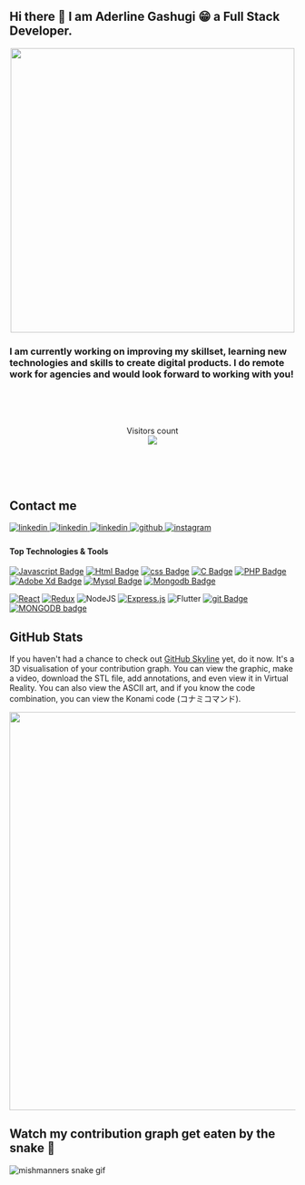 ## Hi there 👋 I am Aderline Gashugi 😁 a Full Stack Developer. 


<div align="center">
<img src="https://res.cloudinary.com/ddravaukf/image/upload/v1650289075/me_iszomr.gif" height="500" width="500"  align="center" />
</div>

### I am currently working on improving my skillset, learning new technologies and skills to create digital products. I do remote work for agencies and would look forward to working with you!  

<br><br><br>

<p align="center"> 
  Visitors count<br>
  <img src="https://profile-counter.glitch.me/Aderline490/count.svg" />
</p>

<br><br><br>

## Contact me

<a href="mailto:aderlinecarmella@gmail.com" target="_blank">
<img src=https://img.shields.io/badge/Gmail-D14836?style=for-the-badge&logo=gmail&logoColor=white alt=linkedin style="margin-bottom: 5px;" />
</a>
<a href="https://linkedin.com/in/gashugi-aderline-aa88971b3/" target="_blank">
<img src=https://img.shields.io/badge/LinkedIn-0077B5?style=for-the-badge&logo=linkedin&logoColor=white alt=linkedin style="margin-bottom: 5px;" />
</a>
</a>
<a href="https://twitter.com/AShughs" target="_blank">
<img src=https://img.shields.io/badge/Twitter-1DA1F2?style=for-the-badge&logo=twitter&logoColor=white alt=linkedin style="margin-bottom: 5px;" />
</a>
<a href="https://github.com/Aderline490" target="_blank">
<img src=https://img.shields.io/badge/GitHub-100000?style=for-the-badge&logo=github&logoColor=white alt=github style="margin-bottom: 5px;" />
</a>
<a href="https://instagram.com/___aderline/ target="_blank">
<img src=https://img.shields.io/badge/Instagram-E4405F?style=for-the-badge&logo=instagram&logoColor=white alt=instagram style="margin-bottom: 5px;" />
</a>


#### Top Technologies & Tools

[![Javascript Badge](https://img.shields.io/badge/-Javascript-F0DB4F?style=for-the-badge&labelColor=black&logo=javascript&logoColor=F0DB4F)](#)  [![Html Badge](https://img.shields.io/badge/html%20-%23E34F26.svg?&style=for-the-badge&labelColor=black&logo=html5&logoColor=white)](#)  [![css Badge](https://img.shields.io/badge/css%20-%231572B6.svg?&style=for-the-badge&labelColor=black&logo=css3&logoColor=white)](#)  [![C Badge](https://img.shields.io/badge/c-%2300599C.svg?style=for-the-badge&logo=c&logoColor=white)](#) [![PHP Badge](https://img.shields.io/badge/php-%23777BB4.svg?style=for-the-badge&logo=php&logoColor=white)](#)  [![Adobe Xd Badge](https://img.shields.io/badge/adobexd-%23FF26BE.svg?style=for-the-badge&logo=adobexd&logoColor=white)](#)  [![Mysql Badge](https://img.shields.io/badge/mysql-%2300f.svg?style=for-the-badge&logo=mysql&logoColor=white)](#)  [![Mongodb Badge](https://img.shields.io/badge/MongoDB-4EA94B?style=for-the-badge&logo=mongodb&logoColor=white)](#)

[![React](https://img.shields.io/badge/react-%2320232a.svg?style=for-the-badge&logo=react&logoColor=%2361DAFB)](#) [![Redux](https://img.shields.io/badge/redux-%23593d88.svg?style=for-the-badge&logo=redux&logoColor=white)](#) ![NodeJS](https://img.shields.io/badge/node.js-6DA55F?style=for-the-badge&logo=node.js&logoColor=white) [![Express.js](https://img.shields.io/badge/express.js-%23404d59.svg?style=for-the-badge&logo=express&logoColor=%2361DAFB)](#) ![Flutter](https://img.shields.io/badge/Flutter-%2302569B.svg?style=for-the-badge&logo=Flutter&logoColor=white) [![git Badge](https://img.shields.io/badge/git%20-%23F05032.svg?&style=for-the-badge&labelColor=black&logo=git&logoColor=white)](#) [![MONGODB badge](https://img.shields.io/badge/MongoDB-white?style=for-the-badge&logo=mongodb&logoColor=4EA94B)](#)



## GitHub Stats

If you haven't had a chance to check out [GitHub Skyline](https://skyline.github.com/) yet, do it now. It's a 3D visualisation of your contribution graph. You can view the graphic, make a video, download the STL file, add annotations, and even view it in Virtual Reality. You can also view the ASCII art, and if you know the code combination, you can view the Konami code (コナミコマンド).

<img src="./Aderline490Skyline.gif" width="700">

<!-- ```    
          My 2021 GitHub Skyline          

         ✦                 ✦    ▁          ☽     ✦   
 ✦                 █          ▁▄██      ✧     ✧      
 ✧                ✦█  ▁ ▇     ████    ✦ ✧            
  ✧   ✧   ✦  ▃     █✦ █✧█▂   ▇████ ▇▅   ▃ ✧✧     ▅   
 ▃▁ ✧▂▅▂▅▂▃▅▁█ ✦▇  █▇▅█▃██▄███████▅██▅▂▄██▄▄▁ ▁▁✦█▂  
▁██▅██████████▁▇█▆▇██████████████████████████▇██████▅

``` -->
## Watch my contribution graph get eaten by the snake 🐍

<!-- platane/snk works, it just puts it on a new branch -->
![mishmanners snake gif](https://github.com/Aderline490/Aderline490/blob/output/github-contribution-grid-snake.svg)
<!--
**Aderline490/Aderline490** is a ✨ _special_ ✨ repository because its `README.md` (this file) appears on your GitHub profile.

Here are some ideas to get you started:

- 🔭 I’m currently working on ...
- 🌱 I’m currently learning ...
- 👯 I’m looking to collaborate on ...
- 🤔 I’m looking for help with ...
- 💬 Ask me about ...
- 📫 How to reach me: ...
- 😄 Pronouns: ...
- ⚡ Fun fact: ...
-->
